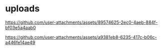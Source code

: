 # uploads

https://github.com/user-attachments/assets/89574625-2ec0-4aeb-884f-bf03e5a4aab0



https://github.com/user-attachments/assets/a9381eb8-6235-417c-b06c-a446fe14ae49


